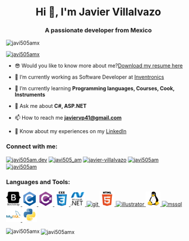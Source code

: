 <h1 align="center">Hi 👋, I'm Javier Villalvazo</h1>
<h3 align="center">A passionate developer from Mexico</h3>

<p align="left"> <img src="https://komarev.com/ghpvc/?username=javi505amx&label=Profile%20views&color=0e75b6&style=flat" alt="javi505amx" /> </p>

<p align="left"> <a href="https://github.com/ryo-ma/github-profile-trophy"><img src="https://github-profile-trophy.vercel.app/?username=javi505amx" alt="javi505amx" /></a> </p>

- 😎 Would you like to know more about me?[Download my resume  here](https://flowcv.me/javier-villalvazo)


- 🔭 I’m currently working as Software Developer at [Inventronics](https://www.linkedin.com/company/inventronics/)

- 🌱 I’m currently learning **Programming languages, Courses, Cook, Instruments**

- 💬 Ask me about **C#, ASP.NET**

- 📫 How to reach me **javiervp41@gmail.com**

- 📄 Know about my experiences on my [LinkedIn](https://www.linkedin.com/in/javier-villalvazo/)

<h3 align="left">Connect with me:</h3>
<p align="left">
<a href="https://flowcv.me/javier-villalvazo" target="blank"><img align="center" src="https://raw.githubusercontent.com/rahuldkjain/github-profile-readme-generator/master/src/images/icons/Social/devto.svg" alt="javi505am.dev" height="30" width="40" /></a>
<a href="https://twitter.com/javi505_am" target="blank"><img align="center" src="https://raw.githubusercontent.com/rahuldkjain/github-profile-readme-generator/master/src/images/icons/Social/twitter.svg" alt="javi505_am" height="30" width="40" /></a>
<a href="https://linkedin.com/in/javier-villalvazo" target="blank"><img align="center" src="https://raw.githubusercontent.com/rahuldkjain/github-profile-readme-generator/master/src/images/icons/Social/linked-in-alt.svg" alt="javier-villalvazo" height="30" width="40" /></a>
<a href="https://fb.com/javi505am" target="blank"><img align="center" src="https://raw.githubusercontent.com/rahuldkjain/github-profile-readme-generator/master/src/images/icons/Social/facebook.svg" alt="javi505am" height="30" width="40" /></a>
<a href="https://instagram.com/javi505am" target="blank"><img align="center" src="https://raw.githubusercontent.com/rahuldkjain/github-profile-readme-generator/master/src/images/icons/Social/instagram.svg" alt="javi505am" height="30" width="40" /></a>
</p>

<h3 align="left">Languages and Tools:</h3>
<p align="left"> <a href="https://getbootstrap.com" target="_blank" rel="noreferrer"> <img src="https://raw.githubusercontent.com/devicons/devicon/master/icons/bootstrap/bootstrap-plain-wordmark.svg" alt="bootstrap" width="40" height="40"/> </a> <a href="https://www.cprogramming.com/" target="_blank" rel="noreferrer"> <img src="https://raw.githubusercontent.com/devicons/devicon/master/icons/c/c-original.svg" alt="c" width="40" height="40"/> </a> <a href="https://www.w3schools.com/cs/" target="_blank" rel="noreferrer"> <img src="https://raw.githubusercontent.com/devicons/devicon/master/icons/csharp/csharp-original.svg" alt="csharp" width="40" height="40"/> </a> <a href="https://www.w3schools.com/css/" target="_blank" rel="noreferrer"> <img src="https://raw.githubusercontent.com/devicons/devicon/master/icons/css3/css3-original-wordmark.svg" alt="css3" width="40" height="40"/> </a> <a href="https://dotnet.microsoft.com/" target="_blank" rel="noreferrer"> <img src="https://raw.githubusercontent.com/devicons/devicon/master/icons/dot-net/dot-net-original-wordmark.svg" alt="dotnet" width="40" height="40"/> </a> <a href="https://git-scm.com/" target="_blank" rel="noreferrer"> <img src="https://www.vectorlogo.zone/logos/git-scm/git-scm-icon.svg" alt="git" width="40" height="40"/> </a> <a href="https://www.w3.org/html/" target="_blank" rel="noreferrer"> <img src="https://raw.githubusercontent.com/devicons/devicon/master/icons/html5/html5-original-wordmark.svg" alt="html5" width="40" height="40"/> </a> <a href="https://www.adobe.com/in/products/illustrator.html" target="_blank" rel="noreferrer"> <img src="https://www.vectorlogo.zone/logos/adobe_illustrator/adobe_illustrator-icon.svg" alt="illustrator" width="40" height="40"/> </a> <a href="https://www.linux.org/" target="_blank" rel="noreferrer"> <img src="https://raw.githubusercontent.com/devicons/devicon/master/icons/linux/linux-original.svg" alt="linux" width="40" height="40"/> </a> <a href="https://www.microsoft.com/en-us/sql-server" target="_blank" rel="noreferrer"> <img src="https://www.svgrepo.com/show/303229/microsoft-sql-server-logo.svg" alt="mssql" width="40" height="40"/> </a> <a href="https://www.mysql.com/" target="_blank" rel="noreferrer"> <img src="https://raw.githubusercontent.com/devicons/devicon/master/icons/mysql/mysql-original-wordmark.svg" alt="mysql" width="40" height="40"/> </a> <a href="https://www.python.org" target="_blank" rel="noreferrer"> <img src="https://raw.githubusercontent.com/devicons/devicon/master/icons/python/python-original.svg" alt="python" width="40" height="40"/> </a> </p>

<p><img align="left" src="https://github-readme-stats.vercel.app/api/top-langs?username=javi505amx&show_icons=true&locale=en&layout=compact" alt="javi505amx" /></p>
<p>&nbsp;<img align="center" src="https://github-readme-stats.vercel.app/api?username=javi505amx&show_icons=true&locale=en" alt="javi505amx" /></p>

